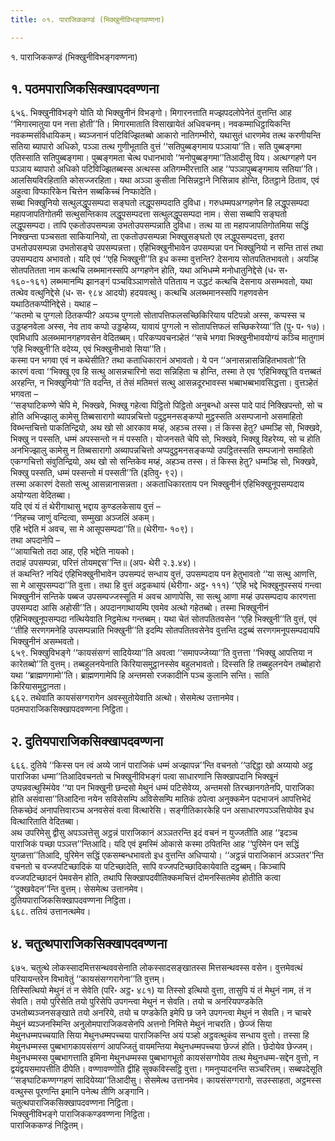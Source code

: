 ```yaml
---
title: ०१. पाराजिककण्डं (भिक्खुनीविभङ्गवण्णना)

---
```

१. पाराजिककण्डं (भिक्खुनीविभङ्गवण्णना)  


## १. पठमपाराजिकसिक्खापदवण्णना

६५६. भिक्खुनीविभङ्गे योति यो भिक्खुनीनं विभङ्गो। मिगारनत्ताति मज्झपदलोपेनेतं वुत्तन्ति आह ‘‘मिगारमातुया पन नत्ता होती’’ति। मिगारमाताति विसाखायेतं अधिवचनम्। नवकम्माधिट्ठायिकन्ति नवकम्मसंविधायिकम्। ब्यञ्जनानं पटिविज्झितब्बो आकारो नातिगम्भीरो, यथासुतं धारणमेव तत्थ करणीयन्ति सतिया ब्यापारो अधिको, पञ्ञा तत्थ गुणीभूताति वुत्तं ‘‘सतिपुब्बङ्गमाय पञ्ञाया’’ति। सति पुब्बङ्गमा एतिस्साति सतिपुब्बङ्गमा। पुब्बङ्गमता चेत्थ पधानभावो ‘‘मनोपुब्बङ्गमा’’तिआदीसु विय। अत्थग्गहणे पन पञ्ञाय ब्यापारो अधिको पटिविज्झितब्बस्स अत्थस्स अतिगम्भीरत्ताति आह ‘‘पञ्ञापुब्बङ्गमाय सतिया’’ति। आलसियविरहिताति कोसज्जरहिता। यथा अञ्ञा कुसीता निसिन्नट्ठाने निसिन्नाव होन्ति, ठितट्ठाने ठिताव, एवं अहुत्वा विप्फारिकेन चित्तेन सब्बकिच्चं निप्फादेति।  
सब्बा भिक्खुनियो सत्थुलद्धूपसम्पदा सङ्घतो लद्धूपसम्पदाति दुविधा। गरुधम्मपअग्गहणेन हि लद्धूपसम्पदा महापजापतिगोतमी सत्थुसन्तिकाव लद्धूपसम्पदत्ता सत्थुलद्धूपसम्पदा नाम। सेसा सब्बापि सङ्घतो लद्धूपसम्पदा। तापि एकतोउपसम्पन्ना उभतोउपसम्पन्नाति दुविधा। तत्थ या ता महापजापतिगोतमिया सद्धिं निक्खन्ता पञ्चसता साकियानियो, ता एकतोउपसम्पन्ना भिक्खुसङ्घतो एव लद्धूपसम्पदत्ता, इतरा उभतोउपसम्पन्ना उभतोसङ्घे उपसम्पन्नत्ता। एहिभिक्खुनीभावेन उपसम्पन्ना पन भिक्खुनियो न सन्ति तासं तथा उपसम्पदाय अभावतो। यदि एवं ‘‘एहि भिक्खुनी’’ति इध कस्मा वुत्तन्ति? देसनाय सोतपतितभावतो। अयञ्हि सोतपतितता नाम कत्थचि लब्भमानस्सपि अग्गहणेन होति, यथा अभिधम्मे मनोधातुनिद्देसे (ध॰ स॰ १६०-१६१) लब्भमानम्पि झानङ्गं पञ्चविञ्ञाणसोते पतिताय न उद्धटं कत्थचि देसनाय असम्भवतो, यथा तत्थेव वत्थुनिद्देसे (ध॰ स॰ ९८४ आदयो) हदयवत्थु। कत्थचि अलब्भमानस्सपि गहणवसेन यथाठितकप्पीनिद्देसे। यथाह –  
‘‘कतमो च पुग्गलो ठितकप्पी? अयञ्च पुग्गलो सोतापत्तिफलसच्छिकिरियाय पटिपन्नो अस्स, कप्पस्स च उड्डय्हनवेला अस्स, नेव ताव कप्पो उड्डय्हेय्य, यावायं पुग्गलो न सोतापत्तिफलं सच्छिकरेय्या’’ति (पु॰ प॰ १७)।  
एवमिधापि अलब्भमानगहणवसेन वेदितब्बम्। परिकप्पवचनञ्हेतं ‘‘सचे भगवा भिक्खुनीभावयोग्यं कञ्चि मातुगामं ‘एहि भिक्खुनी’ति वदेय्य, एवं भिक्खुनीभावो सिया’’ति।  
कस्मा पन भगवा एवं न कथेसीति? तथा कताधिकारानं अभावतो। ये पन ‘‘अनासन्नासन्निहितभावतो’’ति कारणं वत्वा ‘‘भिक्खू एव हि सत्थु आसन्नचारिनो सदा सन्निहिता च होन्ति, तस्मा ते एव ‘एहिभिक्खू’ति वत्तब्बतं अरहन्ति, न भिक्खुनियो’’ति वदन्ति, तं तेसं मतिमत्तं सत्थु आसन्नदूरभावस्स भब्बाभब्बभावसिद्धत्ता। वुत्तञ्हेतं भगवता –  
‘‘सङ्घाटिकण्णे चेपि मे, भिक्खवे, भिक्खु गहेत्वा पिट्ठितो पिट्ठितो अनुबन्धो अस्स पादे पादं निक्खिपन्तो, सो च होति अभिज्झालु कामेसु तिब्बसारागो ब्यापन्नचित्तो पदुट्ठमनसङ्कप्पो मुट्ठस्सति असम्पजानो असमाहितो विब्भन्तचित्तो पाकतिन्द्रियो, अथ खो सो आरकाव मय्हं, अहञ्च तस्स। तं किस्स हेतु? धम्मञ्हि सो, भिक्खवे, भिक्खु न पस्सति, धम्मं अपस्सन्तो न मं पस्सति। योजनसते चेपि सो, भिक्खवे, भिक्खु विहरेय्य, सो च होति अनभिज्झालु कामेसु न तिब्बसारागो अब्यापन्नचित्तो अप्पदुट्ठमनसङ्कप्पो उपट्ठितस्सति सम्पजानो समाहितो एकग्गचित्तो संवुतिन्द्रियो, अथ खो सो सन्तिकेव मय्हं, अहञ्च तस्स। तं किस्स हेतु? धम्मञ्हि सो, भिक्खवे, भिक्खु पस्सति, धम्मं पस्सन्तो मं पस्सती’’ति (इतिवु॰ ९२)।  
तस्मा अकारणं देसतो सत्थु आसन्नानासन्नता। अकताधिकारताय पन भिक्खुनीनं एहिभिक्खुनूपसम्पदाय अयोग्यता वेदितब्बा।  
यदि एवं यं तं थेरीगाथासु भद्दाय कुण्डलकेसाय वुत्तं –  
‘‘निहच्च जाणुं वन्दित्वा, सम्मुखा अञ्जलिं अकम्।  
एहि भद्देति मं अवच, सा मे आसूपसम्पदा’’ति॥ (थेरीगा॰ १०९)।  
तथा अपदानेपि –  
‘‘आयाचितो तदा आह, एहि भद्देति नायको।  
तदाहं उपसम्पन्ना, परित्तं तोयमद्दस’’न्ति॥ (अप॰ थेरी २.३.४४)।  
तं कथन्ति? नयिदं एहिभिक्खुनीभावेन उपसम्पदं सन्धाय वुत्तं, उपसम्पदाय पन हेतुभावतो ‘‘या सत्थु आणत्ति, सा मे आसूपसम्पदा’’ति वुत्ता। तथा हि वुत्तं अट्ठकथायं (थेरीगा॰ अट्ठ॰ १११) ‘‘एहि भद्दे भिक्खुनुपस्सयं गन्त्वा भिक्खुनीनं सन्तिके पब्बज उपसम्पज्जस्सूति मं अवच आणापेसि, सा सत्थु आणा मय्हं उपसम्पदाय कारणत्ता उपसम्पदा आसि अहोसी’’ति। अपदानगाथायम्पि एवमेव अत्थो गहेतब्बो। तस्मा भिक्खुनीनं एहिभिक्खुनूपसम्पदा नत्थियेवाति निट्ठमेत्थ गन्तब्बम्। यथा चेतं सोतपतितवसेन ‘‘एहि भिक्खुनी’’ति वुत्तं, एवं ‘‘तीहि सरणगमनेहि उपसम्पन्नाति भिक्खुनी’’ति इदम्पि सोतपतितवसेनेव वुत्तन्ति दट्ठब्बं सरणगमनूपसम्पदायपि भिक्खुनीनं असम्भवतो।  
६५९. भिक्खुविभङ्गे ‘‘कायसंसग्गं सादियेय्या’’ति अवत्वा ‘‘समापज्जेय्या’’ति वुत्तत्ता ‘‘भिक्खु आपत्तिया न कारेतब्बो’’ति वुत्तम्। तब्बहुलनयेनाति किरियासमुट्ठानस्सेव बहुलभावतो। दिस्सति हि तब्बहुलनयेन तब्बोहारो यथा ‘‘ब्राह्मणगामो’’ति। ब्राह्मणगामेपि हि अन्तमसो रजकादीनि पञ्च कुलानि सन्ति। साति किरियासमुट्ठानता।  
६६२. तथेवाति कायसंसग्गरागेन अवस्सुतोयेवाति अत्थो। सेसमेत्थ उत्तानमेव।  
पठमपाराजिकसिक्खापदवण्णना निट्ठिता।  


## २. दुतियपाराजिकसिक्खापदवण्णना

६६६. दुतिये ‘‘किस्स पन त्वं अय्ये जानं पाराजिकं धम्मं अज्झापन्न’’न्ति वचनतो ‘‘उद्दिट्ठा खो अय्यायो अट्ठ पाराजिका धम्मा’’तिआदिवचनतो च भिक्खुनीविभङ्गं पत्वा साधारणानि सिक्खापदानि भिक्खूनं उप्पन्नवत्थुस्मिंयेव ‘‘या पन भिक्खुनी छन्दसो मेथुनं धम्मं पटिसेवेय्य, अन्तमसो तिरच्छानगतेनपि, पाराजिका होति असंवासा’’तिआदिना नयेन सविसेसम्पि अविसेसम्पि मातिकं ठपेत्वा अनुक्कमेन पदभाजनं आपत्तिभेदं तिकच्छेदं अनापत्तिवारञ्च अनवसेसं वत्वा वित्थारेसि। सङ्गीतिकारकेहि पन असाधारणपञ्ञत्तियोयेव इध वित्थारिताति वेदितब्बा।  
अथ उपरिमेसु द्वीसु अपञ्ञत्तेसु अट्ठन्नं पाराजिकानं अञ्ञतरन्ति इदं वचनं न युज्जतीति आह ‘‘इदञ्च पाराजिकं पच्छा पञ्ञत्त’’न्तिआदि। यदि एवं इमस्मिं ओकासे कस्मा ठपितन्ति आह ‘‘पुरिमेन पन सद्धिं युगळत्ता’’तिआदि, पुरिमेन सद्धिं एकसम्बन्धभावतो इध वुत्तन्ति अधिप्पायो। ‘‘अट्ठन्नं पाराजिकानं अञ्ञतर’’न्ति वचनतो च वज्जपटिच्छादिकं या पटिच्छादेति, सापि वज्जपटिच्छादिकायेवाति दट्ठब्बम्। किञ्चापि वज्जपटिच्छादनं पेमवसेन होति, तथापि सिक्खापदवीतिक्कमचित्तं दोमनस्सितमेव होतीति कत्वा ‘‘दुक्खवेदन’’न्ति वुत्तम्। सेसमेत्थ उत्तानमेव।  
दुतियपाराजिकसिक्खापदवण्णना निट्ठिता।  
६६८. ततियं उत्तानत्थमेव।  


## ४. चतुत्थपाराजिकसिक्खापदवण्णना

६७५. चतुत्थे लोकस्सादमित्तसन्थववसेनाति लोकस्सादसङ्खातस्स मित्तसन्थवस्स वसेन। वुत्तमेवत्थं परियायन्तरेन विभावेतुं ‘‘कायसंसग्गरागेना’’ति वुत्तम्।  
तिस्सित्थियो मेथुनं तं न सेवेति (परि॰ अट्ठ॰ ४८१) या तिस्सो इत्थियो वुत्ता, तासुपि यं तं मेथुनं नाम, तं न सेवति। तयो पुरिसेति तयो पुरिसेपि उपगन्त्वा मेथुनं न सेवति। तयो च अनरियपण्डकेति उभतोब्यञ्जनसङ्खाते तयो अनरिये, तयो च पण्डकेति इमेपि छ जने उपगन्त्वा मेथुनं न सेवति। न चाचरे मेथुनं ब्यञ्जनस्मिन्ति अनुलोमपाराजिकवसेनपि अत्तनो निमित्ते मेथुनं नाचरति। छेज्जं सिया मेथुनधम्मपच्चयाति सिया मेथुनधम्मपच्चया पाराजिकन्ति अयं पञ्हो अट्ठवत्थुकंव सन्धाय वुत्तो। तस्सा हि मेथुनधम्मस्स पुब्बभागकायसंसग्गं आपज्जितुं वायमन्तिया मेथुनधम्मपच्चया छेज्जं होति। छेदोयेव छेज्जम्।  
मेथुनधम्मस्स पुब्बभागत्ताति इमिना मेथुनधम्मस्स पुब्बभागभूतो कायसंसग्गोयेव तत्थ मेथुनधम्म-सद्देन वुत्तो, न द्वयंद्वयसमापत्तीति दीपेति। वण्णावण्णोति द्वीहि सुक्कविस्सट्ठि वुत्ता। गमनुप्पादनन्ति सञ्चरित्तम्। सब्बपदेसूति ‘‘सङ्घाटिकण्णग्गहणं सादियेय्या’’तिआदीसु। सेसमेत्थ उत्तानमेव। कायसंसग्गरागो, सउस्साहता, अट्ठमस्स वत्थुस्स पूरणन्ति इमानि पनेत्थ तीणि अङ्गानि।  
चतुत्थपाराजिकसिक्खापदवण्णना निट्ठिता।  
भिक्खुनीविभङ्गे पाराजिककण्डवण्णना निट्ठिता।  
पाराजिककण्डं निट्ठितम्।  